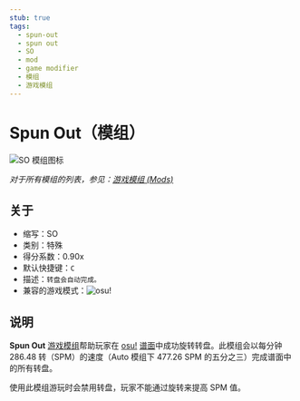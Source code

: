 ```yaml
---
stub: true
tags:
  - spun-out
  - spun out
  - SO
  - mod
  - game modifier
  - 模组
  - 游戏模组
---
```


# Spun Out（模组）

![SO 模组图标](/wiki/shared/mods/SO.png "Spun Out (SO) 模组图标")

*对于所有模组的列表，参见：[游戏模组 (Mods)](/wiki/Gameplay/Game_modifier)*

## 关于

- 缩写：SO
- 类别：特殊
- 得分系数：0.90x
- 默认快捷键：`C`
- 描述：`转盘会自动完成。`
- 兼容的游戏模式：![][osu!]

## 说明

**Spun Out** [游戏模组](/wiki/Gameplay/Game_modifier)帮助玩家在 [osu!](/wiki/Game_mode/osu!) [谱面](/wiki/Beatmap)中成功旋转转盘。此模组会以每分钟 286.48 转（SPM）的速度（Auto 模组下 477.26 SPM 的五分之三）完成谱面中的所有转盘。

使用此模组游玩时会禁用转盘，玩家不能通过旋转来提高 SPM 值。

[osu!]: /wiki/shared/mode/osu.png "osu!"
